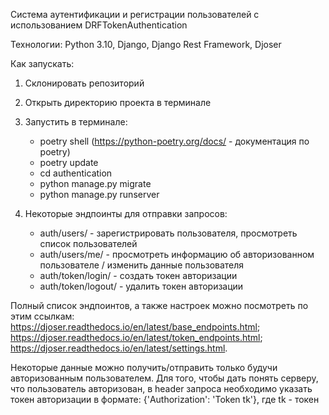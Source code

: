 Система аутентификации и регистрации пользователей с использованием DRFTokenAuthentication

Технологии: Python 3.10, Django, Django Rest Framework, Djoser

Как запускать:
1. Склонировать репозиторий
2. Открыть директорию проекта в терминале
3. Запустить в терминале:
    - poetry shell (https://python-poetry.org/docs/ - документация по poetry)
    - poetry update
    - cd authentication
    - python manage.py migrate
    - python manage.py runserver

4. Некоторые эндпоинты для отправки запросов:
    - auth/users/ - зарегистрировать пользователя, просмотреть список пользователей
    - auth/users/me/ - просмотреть информацию об авторизованном пользователе / изменить данные пользователя
    - auth/token/login/ - создать токен авторизации
    - auth/token/logout/ - удалить токен авторизации
  
Полный список эндпоинтов, а также настроек можно посмотреть по этим ссылкам:
    https://djoser.readthedocs.io/en/latest/base_endpoints.html;
    https://djoser.readthedocs.io/en/latest/token_endpoints.html;
    https://djoser.readthedocs.io/en/latest/settings.html.
  
Некоторые данные можно получить/отправить только будучи авторизованным пользователем. 
Для того, чтобы дать понять серверу, что пользователь авторизован, в header запроса 
необходимо указать токен авторизации в формате: {'Authorization': 'Token tk'}, где tk - токен

